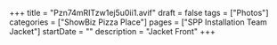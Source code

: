 +++
title = "Pzn74mRITzw1ej5u0ii1.avif"
draft = false
tags = ["Photos"]
categories = ["ShowBiz Pizza Place"]
pages = ["SPP Installation Team Jacket"]
startDate = ""
description = "Jacket Front"
+++
